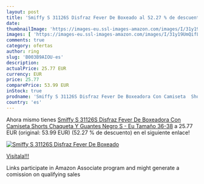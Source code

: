 ```yaml
---
layout: post
title: 'Smiffy S 31126S Disfraz Fever De Boxeado al 52.27 % de descuento'
date: 
thumbnailImage: 'https://images-eu.ssl-images-amazon.com/images/I/31y19UmQifL._SL200_.jpg'
images: [ 'https://images-eu.ssl-images-amazon.com/images/I/31y19UmQifL._SL200_.jpg' ]
comments: true
category: ofertas
author: ring
slug: 'B003B9AIOU-es'
description:
actualPrice: 25.77 EUR
currency: EUR
price: 25.77
comparePrice: 53.99 EUR
inStock: true
prodname: 'Smiffy S 31126S Disfraz Fever De Boxeadora Con Camiseta  Shorts Chaqueta Y Guantes  Negro  S - Eu Tamaño 36-38'
country: 'es'
---
```


Ahora mismo tienes [Smiffy S 31126S Disfraz Fever De Boxeadora Con Camiseta  Shorts Chaqueta Y Guantes  Negro  S - Eu Tamaño 36-38](https://www.amazon.es/dp/B003B9AIOU/?tag=tolees-21) a 25.77 EUR (original: 53.99 EUR) (52.27 %  de descuento) en el siguiente enlace!

[![Smiffy S 31126S Disfraz Fever De Boxeado](https://images-eu.ssl-images-amazon.com/images/I/31y19UmQifL._SL200_.jpg)](https://www.amazon.es/dp/B003B9AIOU/?tag=tolees-21)

[Visítala!!!](https://www.amazon.es/dp/B003B9AIOU/?tag=tolees-21)

Links participate in Amazon Associate program and might generate a comission on qualifying sales
